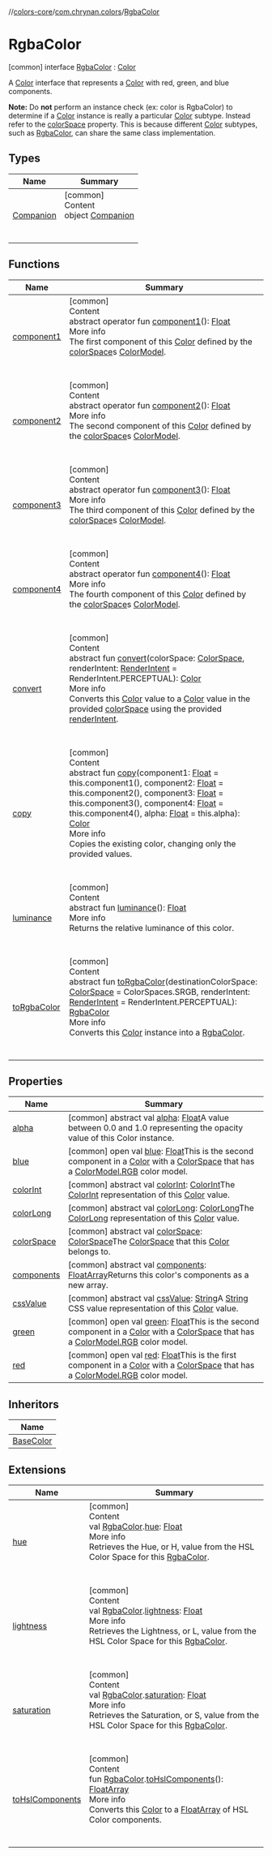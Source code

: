 //[colors-core](../../../index.md)/[com.chrynan.colors](../index.md)/[RgbaColor](index.md)



# RgbaColor  
 [common] interface [RgbaColor](index.md) : [Color](../-color/index.md)

A [Color](../-color/index.md) interface that represents a [Color](../-color/index.md) with red, green, and blue components.



**Note:** Do **not** perform an instance check (ex: color is RgbaColor) to determine if a [Color](../-color/index.md) instance is really a particular [Color](../-color/index.md) subtype. Instead refer to the [colorSpace](index.md#%5Bcom.chrynan.colors%2FRgbaColor%2FcolorSpace%2F%23%2FPointingToDeclaration%2F%5D%2FProperties%2F1235785652) property. This is because different [Color](../-color/index.md) subtypes, such as [RgbaColor](index.md), can share the same class implementation.

   


## Types  
  
|  Name |  Summary | 
|---|---|
| <a name="com.chrynan.colors/RgbaColor.Companion///PointingToDeclaration/"></a>[Companion](-companion/index.md)| <a name="com.chrynan.colors/RgbaColor.Companion///PointingToDeclaration/"></a>[common]  <br>Content  <br>object [Companion](-companion/index.md)  <br><br><br>|


## Functions  
  
|  Name |  Summary | 
|---|---|
| <a name="com.chrynan.colors/Color/component1/#/PointingToDeclaration/"></a>[component1](../-color/component1.md)| <a name="com.chrynan.colors/Color/component1/#/PointingToDeclaration/"></a>[common]  <br>Content  <br>abstract operator fun [component1](../-color/component1.md)(): [Float](https://kotlinlang.org/api/latest/jvm/stdlib/kotlin/-float/index.html)  <br>More info  <br>The first component of this [Color](../-color/index.md) defined by the [colorSpace](../-color/color-space.md)s [ColorModel](../../com.chrynan.colors.space/-color-model/index.md).  <br><br><br>|
| <a name="com.chrynan.colors/Color/component2/#/PointingToDeclaration/"></a>[component2](../-color/component2.md)| <a name="com.chrynan.colors/Color/component2/#/PointingToDeclaration/"></a>[common]  <br>Content  <br>abstract operator fun [component2](../-color/component2.md)(): [Float](https://kotlinlang.org/api/latest/jvm/stdlib/kotlin/-float/index.html)  <br>More info  <br>The second component of this [Color](../-color/index.md) defined by the [colorSpace](../-color/color-space.md)s [ColorModel](../../com.chrynan.colors.space/-color-model/index.md).  <br><br><br>|
| <a name="com.chrynan.colors/Color/component3/#/PointingToDeclaration/"></a>[component3](../-color/component3.md)| <a name="com.chrynan.colors/Color/component3/#/PointingToDeclaration/"></a>[common]  <br>Content  <br>abstract operator fun [component3](../-color/component3.md)(): [Float](https://kotlinlang.org/api/latest/jvm/stdlib/kotlin/-float/index.html)  <br>More info  <br>The third component of this [Color](../-color/index.md) defined by the [colorSpace](../-color/color-space.md)s [ColorModel](../../com.chrynan.colors.space/-color-model/index.md).  <br><br><br>|
| <a name="com.chrynan.colors/Color/component4/#/PointingToDeclaration/"></a>[component4](../-color/component4.md)| <a name="com.chrynan.colors/Color/component4/#/PointingToDeclaration/"></a>[common]  <br>Content  <br>abstract operator fun [component4](../-color/component4.md)(): [Float](https://kotlinlang.org/api/latest/jvm/stdlib/kotlin/-float/index.html)  <br>More info  <br>The fourth component of this [Color](../-color/index.md) defined by the [colorSpace](../-color/color-space.md)s [ColorModel](../../com.chrynan.colors.space/-color-model/index.md).  <br><br><br>|
| <a name="com.chrynan.colors/Color/convert/#com.chrynan.colors.space.ColorSpace#com.chrynan.colors.space.RenderIntent/PointingToDeclaration/"></a>[convert](../-color/convert.md)| <a name="com.chrynan.colors/Color/convert/#com.chrynan.colors.space.ColorSpace#com.chrynan.colors.space.RenderIntent/PointingToDeclaration/"></a>[common]  <br>Content  <br>abstract fun [convert](../-color/convert.md)(colorSpace: [ColorSpace](../../com.chrynan.colors.space/-color-space/index.md), renderIntent: [RenderIntent](../../com.chrynan.colors.space/-render-intent/index.md) = RenderIntent.PERCEPTUAL): [Color](../-color/index.md)  <br>More info  <br>Converts this [Color](../-color/index.md) value to a [Color](../-color/index.md) value in the provided [colorSpace](../-color/convert.md) using the provided [renderIntent](../-color/convert.md).  <br><br><br>|
| <a name="com.chrynan.colors/Color/copy/#kotlin.Float#kotlin.Float#kotlin.Float#kotlin.Float#kotlin.Float/PointingToDeclaration/"></a>[copy](../-color/copy.md)| <a name="com.chrynan.colors/Color/copy/#kotlin.Float#kotlin.Float#kotlin.Float#kotlin.Float#kotlin.Float/PointingToDeclaration/"></a>[common]  <br>Content  <br>abstract fun [copy](../-color/copy.md)(component1: [Float](https://kotlinlang.org/api/latest/jvm/stdlib/kotlin/-float/index.html) = this.component1(), component2: [Float](https://kotlinlang.org/api/latest/jvm/stdlib/kotlin/-float/index.html) = this.component2(), component3: [Float](https://kotlinlang.org/api/latest/jvm/stdlib/kotlin/-float/index.html) = this.component3(), component4: [Float](https://kotlinlang.org/api/latest/jvm/stdlib/kotlin/-float/index.html) = this.component4(), alpha: [Float](https://kotlinlang.org/api/latest/jvm/stdlib/kotlin/-float/index.html) = this.alpha): [Color](../-color/index.md)  <br>More info  <br>Copies the existing color, changing only the provided values.  <br><br><br>|
| <a name="com.chrynan.colors/Color/luminance/#/PointingToDeclaration/"></a>[luminance](../-color/luminance.md)| <a name="com.chrynan.colors/Color/luminance/#/PointingToDeclaration/"></a>[common]  <br>Content  <br>abstract fun [luminance](../-color/luminance.md)(): [Float](https://kotlinlang.org/api/latest/jvm/stdlib/kotlin/-float/index.html)  <br>More info  <br>Returns the relative luminance of this color.  <br><br><br>|
| <a name="com.chrynan.colors/Color/toRgbaColor/#com.chrynan.colors.space.ColorSpace#com.chrynan.colors.space.RenderIntent/PointingToDeclaration/"></a>[toRgbaColor](../-color/to-rgba-color.md)| <a name="com.chrynan.colors/Color/toRgbaColor/#com.chrynan.colors.space.ColorSpace#com.chrynan.colors.space.RenderIntent/PointingToDeclaration/"></a>[common]  <br>Content  <br>abstract fun [toRgbaColor](../-color/to-rgba-color.md)(destinationColorSpace: [ColorSpace](../../com.chrynan.colors.space/-color-space/index.md) = ColorSpaces.SRGB, renderIntent: [RenderIntent](../../com.chrynan.colors.space/-render-intent/index.md) = RenderIntent.PERCEPTUAL): [RgbaColor](index.md)  <br>More info  <br>Converts this [Color](../-color/index.md) instance into a [RgbaColor](index.md).  <br><br><br>|


## Properties  
  
|  Name |  Summary | 
|---|---|
| <a name="com.chrynan.colors/RgbaColor/alpha/#/PointingToDeclaration/"></a>[alpha](index.md#%5Bcom.chrynan.colors%2FRgbaColor%2Falpha%2F%23%2FPointingToDeclaration%2F%5D%2FProperties%2F1235785652)| <a name="com.chrynan.colors/RgbaColor/alpha/#/PointingToDeclaration/"></a> [common] abstract val [alpha](index.md#%5Bcom.chrynan.colors%2FRgbaColor%2Falpha%2F%23%2FPointingToDeclaration%2F%5D%2FProperties%2F1235785652): [Float](https://kotlinlang.org/api/latest/jvm/stdlib/kotlin/-float/index.html)A value between 0.0 and 1.0 representing the opacity value of this Color instance.   <br>|
| <a name="com.chrynan.colors/RgbaColor/blue/#/PointingToDeclaration/"></a>[blue](blue.md)| <a name="com.chrynan.colors/RgbaColor/blue/#/PointingToDeclaration/"></a> [common] open val [blue](blue.md): [Float](https://kotlinlang.org/api/latest/jvm/stdlib/kotlin/-float/index.html)This is the second component in a [Color](../-color/index.md) with a [ColorSpace](../../com.chrynan.colors.space/-color-space/index.md) that has a [ColorModel.RGB](../../com.chrynan.colors.space/-color-model/-r-g-b/index.md) color model.   <br>|
| <a name="com.chrynan.colors/RgbaColor/colorInt/#/PointingToDeclaration/"></a>[colorInt](index.md#%5Bcom.chrynan.colors%2FRgbaColor%2FcolorInt%2F%23%2FPointingToDeclaration%2F%5D%2FProperties%2F1235785652)| <a name="com.chrynan.colors/RgbaColor/colorInt/#/PointingToDeclaration/"></a> [common] abstract val [colorInt](index.md#%5Bcom.chrynan.colors%2FRgbaColor%2FcolorInt%2F%23%2FPointingToDeclaration%2F%5D%2FProperties%2F1235785652): [ColorInt](../-color-int/index.md)The [ColorInt](../-color-int/index.md) representation of this [Color](../-color/index.md) value.   <br>|
| <a name="com.chrynan.colors/RgbaColor/colorLong/#/PointingToDeclaration/"></a>[colorLong](index.md#%5Bcom.chrynan.colors%2FRgbaColor%2FcolorLong%2F%23%2FPointingToDeclaration%2F%5D%2FProperties%2F1235785652)| <a name="com.chrynan.colors/RgbaColor/colorLong/#/PointingToDeclaration/"></a> [common] abstract val [colorLong](index.md#%5Bcom.chrynan.colors%2FRgbaColor%2FcolorLong%2F%23%2FPointingToDeclaration%2F%5D%2FProperties%2F1235785652): [ColorLong](../-color-long/index.md)The [ColorLong](../-color-long/index.md) representation of this [Color](../-color/index.md) value.   <br>|
| <a name="com.chrynan.colors/RgbaColor/colorSpace/#/PointingToDeclaration/"></a>[colorSpace](index.md#%5Bcom.chrynan.colors%2FRgbaColor%2FcolorSpace%2F%23%2FPointingToDeclaration%2F%5D%2FProperties%2F1235785652)| <a name="com.chrynan.colors/RgbaColor/colorSpace/#/PointingToDeclaration/"></a> [common] abstract val [colorSpace](index.md#%5Bcom.chrynan.colors%2FRgbaColor%2FcolorSpace%2F%23%2FPointingToDeclaration%2F%5D%2FProperties%2F1235785652): [ColorSpace](../../com.chrynan.colors.space/-color-space/index.md)The [ColorSpace](../../com.chrynan.colors.space/-color-space/index.md) that this [Color](../-color/index.md) belongs to.   <br>|
| <a name="com.chrynan.colors/RgbaColor/components/#/PointingToDeclaration/"></a>[components](index.md#%5Bcom.chrynan.colors%2FRgbaColor%2Fcomponents%2F%23%2FPointingToDeclaration%2F%5D%2FProperties%2F1235785652)| <a name="com.chrynan.colors/RgbaColor/components/#/PointingToDeclaration/"></a> [common] abstract val [components](index.md#%5Bcom.chrynan.colors%2FRgbaColor%2Fcomponents%2F%23%2FPointingToDeclaration%2F%5D%2FProperties%2F1235785652): [FloatArray](https://kotlinlang.org/api/latest/jvm/stdlib/kotlin/-float-array/index.html)Returns this color's components as a new array.   <br>|
| <a name="com.chrynan.colors/RgbaColor/cssValue/#/PointingToDeclaration/"></a>[cssValue](index.md#%5Bcom.chrynan.colors%2FRgbaColor%2FcssValue%2F%23%2FPointingToDeclaration%2F%5D%2FProperties%2F1235785652)| <a name="com.chrynan.colors/RgbaColor/cssValue/#/PointingToDeclaration/"></a> [common] abstract val [cssValue](index.md#%5Bcom.chrynan.colors%2FRgbaColor%2FcssValue%2F%23%2FPointingToDeclaration%2F%5D%2FProperties%2F1235785652): [String](https://kotlinlang.org/api/latest/jvm/stdlib/kotlin/-string/index.html)A [String](https://kotlinlang.org/api/latest/jvm/stdlib/kotlin/-string/index.html) CSS value representation of this [Color](../-color/index.md) value.   <br>|
| <a name="com.chrynan.colors/RgbaColor/green/#/PointingToDeclaration/"></a>[green](green.md)| <a name="com.chrynan.colors/RgbaColor/green/#/PointingToDeclaration/"></a> [common] open val [green](green.md): [Float](https://kotlinlang.org/api/latest/jvm/stdlib/kotlin/-float/index.html)This is the second component in a [Color](../-color/index.md) with a [ColorSpace](../../com.chrynan.colors.space/-color-space/index.md) that has a [ColorModel.RGB](../../com.chrynan.colors.space/-color-model/-r-g-b/index.md) color model.   <br>|
| <a name="com.chrynan.colors/RgbaColor/red/#/PointingToDeclaration/"></a>[red](red.md)| <a name="com.chrynan.colors/RgbaColor/red/#/PointingToDeclaration/"></a> [common] open val [red](red.md): [Float](https://kotlinlang.org/api/latest/jvm/stdlib/kotlin/-float/index.html)This is the first component in a [Color](../-color/index.md) with a [ColorSpace](../../com.chrynan.colors.space/-color-space/index.md) that has a [ColorModel.RGB](../../com.chrynan.colors.space/-color-model/-r-g-b/index.md) color model.   <br>|


## Inheritors  
  
|  Name | 
|---|
| <a name="com.chrynan.colors/BaseColor///PointingToDeclaration/"></a>[BaseColor](../-base-color/index.md)|


## Extensions  
  
|  Name |  Summary | 
|---|---|
| <a name="com.chrynan.colors//hue/com.chrynan.colors.RgbaColor#/PointingToDeclaration/"></a>[hue](../hue.md)| <a name="com.chrynan.colors//hue/com.chrynan.colors.RgbaColor#/PointingToDeclaration/"></a>[common]  <br>Content  <br>val [RgbaColor](index.md).[hue](../hue.md): [Float](https://kotlinlang.org/api/latest/jvm/stdlib/kotlin/-float/index.html)  <br>More info  <br>Retrieves the Hue, or H, value from the HSL Color Space for this [RgbaColor](index.md).  <br><br><br>|
| <a name="com.chrynan.colors//lightness/com.chrynan.colors.RgbaColor#/PointingToDeclaration/"></a>[lightness](../lightness.md)| <a name="com.chrynan.colors//lightness/com.chrynan.colors.RgbaColor#/PointingToDeclaration/"></a>[common]  <br>Content  <br>val [RgbaColor](index.md).[lightness](../lightness.md): [Float](https://kotlinlang.org/api/latest/jvm/stdlib/kotlin/-float/index.html)  <br>More info  <br>Retrieves the Lightness, or L, value from the HSL Color Space for this [RgbaColor](index.md).  <br><br><br>|
| <a name="com.chrynan.colors//saturation/com.chrynan.colors.RgbaColor#/PointingToDeclaration/"></a>[saturation](../saturation.md)| <a name="com.chrynan.colors//saturation/com.chrynan.colors.RgbaColor#/PointingToDeclaration/"></a>[common]  <br>Content  <br>val [RgbaColor](index.md).[saturation](../saturation.md): [Float](https://kotlinlang.org/api/latest/jvm/stdlib/kotlin/-float/index.html)  <br>More info  <br>Retrieves the Saturation, or S, value from the HSL Color Space for this [RgbaColor](index.md).  <br><br><br>|
| <a name="com.chrynan.colors//toHslComponents/com.chrynan.colors.RgbaColor#/PointingToDeclaration/"></a>[toHslComponents](../to-hsl-components.md)| <a name="com.chrynan.colors//toHslComponents/com.chrynan.colors.RgbaColor#/PointingToDeclaration/"></a>[common]  <br>Content  <br>fun [RgbaColor](index.md).[toHslComponents](../to-hsl-components.md)(): [FloatArray](https://kotlinlang.org/api/latest/jvm/stdlib/kotlin/-float-array/index.html)  <br>More info  <br>Converts this [Color](../-color/index.md) to a [FloatArray](https://kotlinlang.org/api/latest/jvm/stdlib/kotlin/-float-array/index.html) of HSL Color components.  <br><br><br>|

